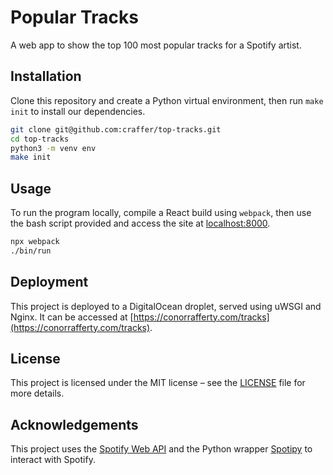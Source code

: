 # Popular Tracks

A web app to show the top 100 most popular tracks for a Spotify artist.

## Installation

Clone this repository and create a Python virtual environment, then run `make init` to install our dependencies.

```bash
git clone git@github.com:craffer/top-tracks.git
cd top-tracks
python3 -m venv env
make init
```

## Usage

To run the program locally, compile a React build using `webpack`, then use the bash script provided and access the site at [localhost:8000](localhost:8000).

```bash
npx webpack
./bin/run
```

## Deployment

This project is deployed to a DigitalOcean droplet, served using uWSGI and Nginx. It can be accessed at [https://conorrafferty.com/tracks](https://conorrafferty.com/tracks).

## License

This project is licensed under the MIT license – see the [LICENSE](LICENSE) file for more details.

## Acknowledgements

This project uses the [Spotify Web API](https://developer.spotify.com/documentation/web-api/) and the Python wrapper [Spotipy](https://github.com/plamere/spotipy) to interact with Spotify.
